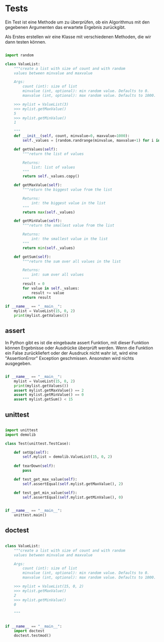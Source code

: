# Tests

Ein Test ist eine Methode um zu überprüfen, ob ein Algorithmus mit den gegebenen Argumenten das erwartete Ergebnis zurückgibt.

Als Erstes erstellen wir eine Klasse mit verschiedenen Methoden, die wir dann testen können.

```python

import random

class ValueList:
    """create a list with size of count and with random
    values between minvalue and maxvalue

    Args:
        count (int): size of list
        minvalue (int, optional): min random value. Defaults to 0.
        maxvalue (int, optional): max random value. Defaults to 1000.

    >>> mylist = ValueList(3)
    >>> mylist.getMaxValue()
    5
    >>> mylist.getMinValue()
    1

    """   
    def __init__(self, count, minvalue=0, maxvalue=1000): 
        self._values = [random.randrange(minvalue, maxvalue+1) for i in range(count)]

    def getValues(self):
        """return the list of values

        Returns:
            list: list of values
        """        
        return self._values.copy()

    def getMaxValue(self):
        """return the biggest value from the list 

        Returns:
            int: the biggest value in the list
        """        
        return max(self._values)

    def getMinValue(self):
        """return the smallest value from the list

        Returns:
            int: the smallest value in the list
        """        
        return min(self._values)

    def getSum(self):
        """return the sum over all values in the list

        Returns:
            int: sum over all values
        """        
        result = 0
        for value in self._values:
            result += value
        return result
        
if __name__ == "__main__":
    mylist = ValueList(15, 0, 2)
    print(mylist.getValues())

```



## assert
In Python gibt es ist die eingebaute assert Funktion, mit dieser Funktion können Ergebnisse oder Ausdrücke überprüft werden.
Wenn die Funktion ein False zurückliefert oder der Ausdruck nicht wahr ist, wird eine "AssertionError" Exception geschmissen.
Ansonsten wird nichts ausgegeben.

```python

if __name__ == "__main__":
    mylist = ValueList(15, 0, 2)
    print(mylist.getValues())
    assert mylist.getMaxValue() == 2
    assert mylist.getMinValue() == 0 
    assert mylist.getSum() < 15

```



## unittest

```python

import unittest
import demolib

class Test(unittest.TestCase):

    def setUp(self):
        self.mylist = demolib.ValueList(15, 0, 2)
        
    def tearDown(self):
        pass

    def test_get_max_value(self):
        self.assertEqual(self.mylist.getMaxValue(), 2)

    def test_get_min_value(self):
        self.assertEqual(self.mylist.getMinValue(), 0)
        

if __name__ == "__main__":
    unittest.main()

```



## doctest


```python

class ValueList:
    """create a list with size of count and with random
    values between minvalue and maxvalue

    Args:
        count (int): size of list
        minvalue (int, optional): min random value. Defaults to 0.
        maxvalue (int, optional): max random value. Defaults to 1000.

    >>> mylist = ValueList(15, 0, 2)
    >>> mylist.getMaxValue()
    2
    >>> mylist.getMinValue()
    0

    """   


if __name__ == "__main__":
    import doctest
    doctest.testmod()

```
